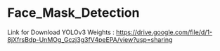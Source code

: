 # Face_Mask_Detection
Link for Download YOLOv3 Weights : https://drive.google.com/file/d/1-8jXfrsBdp-UnMOg_Gczj3g3fV4peEPA/view?usp=sharing
